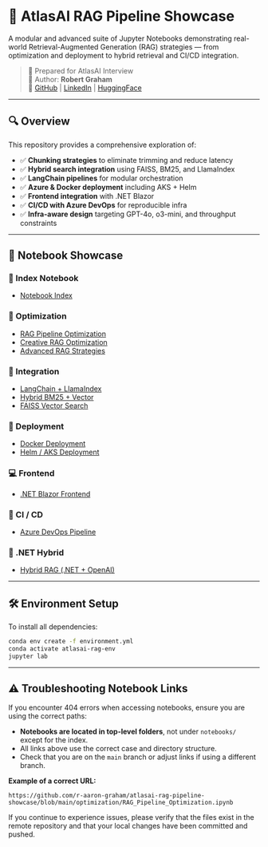 # 🧠 AtlasAI RAG Pipeline Showcase

A modular and advanced suite of Jupyter Notebooks demonstrating real-world Retrieval-Augmented Generation (RAG) strategies — from optimization and deployment to hybrid retrieval and CI/CD integration.

> 📌 Prepared for AtlasAI Interview  
> 👤 Author: **Robert Graham**  
> 📨 [GitHub](https://github.com/r-aaron-graham) | [LinkedIn](https://linkedin.com/in/r-aaron-graham) | [HuggingFace](https://huggingface.co/raarongraham)

---

## 🔍 Overview

This repository provides a comprehensive exploration of:

- ✅ **Chunking strategies** to eliminate trimming and reduce latency  
- ✅ **Hybrid search integration** using FAISS, BM25, and LlamaIndex  
- ✅ **LangChain pipelines** for modular orchestration  
- ✅ **Azure & Docker deployment** including AKS + Helm  
- ✅ **Frontend integration** with .NET Blazor  
- ✅ **CI/CD with Azure DevOps** for reproducible infra  
- ✅ **Infra-aware design** targeting GPT-4o, o3-mini, and throughput constraints

---

## 📘 Notebook Showcase

### 📂 Index Notebook
- [Notebook Index](https://github.com/r-aaron-graham/atlasai-rag-pipeline-showcase/blob/main/notebooks/00_index.ipynb)

### 🔧 Optimization
- [RAG Pipeline Optimization](https://github.com/r-aaron-graham/atlasai-rag-pipeline-showcase/blob/main/optimization/RAG_Pipeline_Optimization.ipynb)
- [Creative RAG Optimization](https://github.com/r-aaron-graham/atlasai-rag-pipeline-showcase/blob/main/optimization/Creative_RAG_Optimization.ipynb)
- [Advanced RAG Strategies](https://github.com/r-aaron-graham/atlasai-rag-pipeline-showcase/blob/main/optimization/Advanced_RAG_Strategies.ipynb)

### 🔌 Integration
- [LangChain + LlamaIndex](https://github.com/r-aaron-graham/atlasai-rag-pipeline-showcase/blob/main/integration/LangChain_LlamaIndex_RAG_Integration.ipynb](https://github.com/r-aaron-graham/atlasai-rag-pipeline-showcase/blob/main/notebooks/integration/LangChain_LlamaIndex_RAG_Integration.ipynb))
- [Hybrid BM25 + Vector](https://github.com/r-aaron-graham/atlasai-rag-pipeline-showcase/blob/main/integration/Hybrid_BM25_Vector_RAG_Integration.ipynb)
- [FAISS Vector Search](https://github.com/r-aaron-graham/atlasai-rag-pipeline-showcase/blob/main/integration/FAISS_VectorDB_RAG_Integration.ipynb)

### 🚀 Deployment
- [Docker Deployment](https://github.com/r-aaron-graham/atlasai-rag-pipeline-showcase/blob/main/deployment/Docker_RAG_Deployment_Notebook.ipynb)
- [Helm / AKS Deployment](https://github.com/r-aaron-graham/atlasai-rag-pipeline-showcase/blob/main/deployment/Helm_AKS_RAG_Deployment_Notebook.ipynb)

### 💻 Frontend
- [.NET Blazor Frontend](https://github.com/r-aaron-graham/atlasai-rag-pipeline-showcase/blob/main/frontend/RAG_Blazor_Frontend_Notebook.ipynb)

### 🔁 CI / CD
- [Azure DevOps Pipeline](https://github.com/r-aaron-graham/atlasai-rag-pipeline-showcase/blob/main/cicd/AzureDevOps_RAG_CICD_Notebook.ipynb)

### 🧬 .NET Hybrid
- [Hybrid RAG (.NET + OpenAI)](https://github.com/r-aaron-graham/atlasai-rag-pipeline-showcase/blob/main/dotnet/Hybrid_RAG_DotNet_OpenAI.ipynb)

---

## 🛠️ Environment Setup

To install all dependencies:

```bash
conda env create -f environment.yml
conda activate atlasai-rag-env
jupyter lab
```

---

## ⚠️ Troubleshooting Notebook Links

If you encounter 404 errors when accessing notebooks, ensure you are using the correct paths:

- **Notebooks are located in top-level folders**, not under `notebooks/` except for the index.
- All links above use the correct case and directory structure.
- Check that you are on the `main` branch or adjust links if using a different branch.

**Example of a correct URL:**

```
https://github.com/r-aaron-graham/atlasai-rag-pipeline-showcase/blob/main/optimization/RAG_Pipeline_Optimization.ipynb
```

If you continue to experience issues, please verify that the files exist in the remote repository and that your local changes have been committed and pushed.
